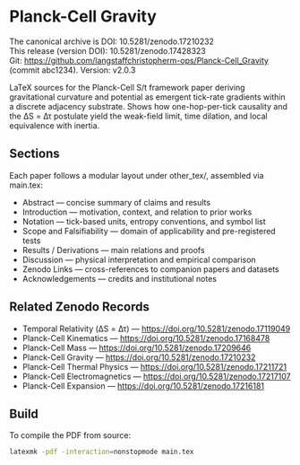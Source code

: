 # Planck-Cell Gravity

The canonical archive is DOI: 10.5281/zenodo.17210232  
This release (version DOI): 10.5281/zenodo.17428323  
Git: https://github.com/langstaffchristopherm-ops/Planck-Cell_Gravity (commit abc1234). Version: v2.0.3  

LaTeX sources for the Planck-Cell S/t framework paper deriving gravitational curvature and potential
as emergent tick-rate gradients within a discrete adjacency substrate.
Shows how one-hop-per-tick causality and the ΔS = Δτ postulate yield the weak-field limit,
time dilation, and local equivalence with inertia.

## Sections
Each paper follows a modular layout under other_tex/, assembled via main.tex:
- Abstract — concise summary of claims and results  
- Introduction — motivation, context, and relation to prior works  
- Notation — tick-based units, entropy conventions, and symbol list  
- Scope and Falsifiability — domain of applicability and pre-registered tests  
- Results / Derivations — main relations and proofs  
- Discussion — physical interpretation and empirical comparison  
- Zenodo Links — cross-references to companion papers and datasets  
- Acknowledgements — credits and institutional notes  

## Related Zenodo Records
- Temporal Relativity (ΔS = Δτ) — https://doi.org/10.5281/zenodo.17119049  
- Planck-Cell Kinematics — https://doi.org/10.5281/zenodo.17168478  
- Planck-Cell Mass — https://doi.org/10.5281/zenodo.17209646  
- Planck-Cell Gravity — https://doi.org/10.5281/zenodo.17210232  
- Planck-Cell Thermal Physics — https://doi.org/10.5281/zenodo.17211721  
- Planck-Cell Electromagnetics — https://doi.org/10.5281/zenodo.17217107  
- Planck-Cell Expansion — https://doi.org/10.5281/zenodo.17216181  

## Build
To compile the PDF from source:
```bash
latexmk -pdf -interaction=nonstopmode main.tex


